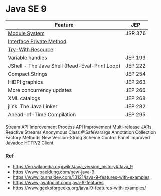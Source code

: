 # Java SE 9

Feature                                                                               | JEP
--------------------------------------------------------------------------------------|------------------
[Module System](https://github.com/shamy1st/java-module-system)                       | JSR 376
[Interface Private Method](https://github.com/shamy1st/java-interface-private-method) | 
[Try-With Resource](https://github.com/shamy1st/try-with-resource)                    |
Variable handles                                                                      | JEP 193
JShell - The Java Shell (Read-Eval-Print Loop)                                        | JEP 222
Compact Strings                                                                       | JEP 254
HiDPI graphics                                                                        | JEP 263
More concurrency updates                                                              | JEP 266
XML catalogs                                                                          | JEP 268
jlink: The Java Linker                                                                | JEP 282
Ahead-of-Time Compilation                                                             | JEP 295
Stream API Improvement
Process API Improvement
Multi-release JARs
Reactive Streams
Anonymous Class
@SafeVarargs Annotation
Collection Factory Methods
New Version-String Scheme
Control Panel
Improved Javadoc
HTTP/2 Client

### Ref
* https://en.wikipedia.org/wiki/Java_version_history#Java_9
* https://www.baeldung.com/new-java-9
* https://www.journaldev.com/13121/java-9-features-with-examples
* https://www.javatpoint.com/java-9-features
* https://www.geeksforgeeks.org/java-9-features-with-examples/
